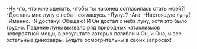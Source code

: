   -Ну что, что мне сделать, чтобы ты наконец согласилась стать моей?!
-Достань мне луну с неба - соглашусь.
-Луну..?
-Ага.
-Настоящую луну?
-Именно.
-Я достану! Обещаю!
И Он достал с неба луну, хотя это было трудно.
Падение луны вызвало ряд природных катаклизмов невероятной мощи, в результате которых погибли и Он, и Она, и все остальные динозавры.
Будьте осмотрительны в своих запросах!      